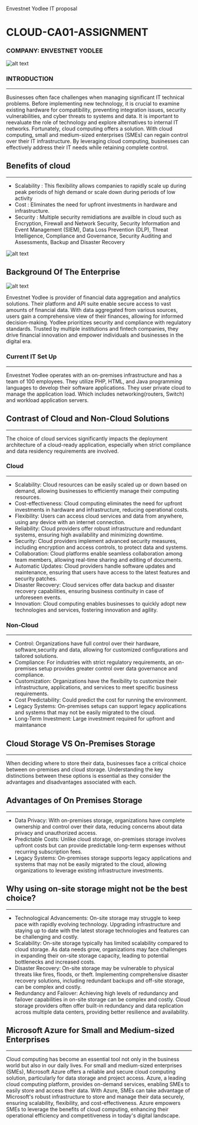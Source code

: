 Envestnet Yodlee IT proposal 
# CLOUD-CA01-ASSIGNMENT 

### COMPANY: ENVESTNET YODLEE

![alt text](https://ibsintelligence.com/wp-content/uploads/2021/12/1583702611471.jpeg)

### **INTRODUCTION**
________________
Businesses often face challenges when managing significant IT technical problems. Before implementing new technology, it is crucial to examine existing hardware for compatibility, preventing integration issues, security vulnerabilities, and cyber threats to systems and data. It is important to reevaluate the role of technology and explore alternatives to internal IT networks. Fortunately, cloud computing offers a solution. With cloud computing, small and medium-sized enterprises (SMEs) can regain control over their IT infrastructure. By leveraging cloud computing, businesses can effectively address their IT needs while retaining complete control.

## Benefits of cloud 
_____________________
- Scalability : This flexibility allows companies to rapidly scale up during peak periods of high demand or scale down during periods of low activity
- Cost : Eliminates the need for upfront investments in hardware and infrastructure.
- Security : Multiple security remidiations are availble in cloud such as Encryption, Firewall and Network Security, Security Information and Event Management (SIEM), Data Loss Prevention (DLP), Threat Intelligence, Compliance and Governance, Security Auditing and Assessments, Backup and Disaster Recovery

![alt text](https://assets-global.website-files.com/5eb143b314c8f35745e1a7f0/623b1ffb22373b66a1443a18_tr8_3MzdcNxQ2E_Z38i5E7pw8xQiRx8wvuFWYn5nXsMCgnVj-WBKaaO3QXr3Ig_GOJ2iZeVPaldiHgKJIwqnIpyc_R_o_NewdAG4NWx9TaTD5JGTcGkRRt4jWGh-mNQRl7mdgyMV.png)


## **Background Of The Enterprise**

![alt text](https://financialit.net/sites/default/files/picsart_04-13-06.18.28_0.jpg)

Envestnet Yodlee is provider of financial data aggregation and analytics solutions. Their platform and API suite enable secure access to vast amounts of financial data. With data aggregated from various sources, users gain a comprehensive view of their finances, allowing for informed decision-making. Yodlee prioritizes security and compliance with regulatory standards. Trusted by multiple institutions and fintech companies, they drive financial innovation and empower individuals and businesses in the digital era.
	

### Current IT Set Up
______________________

Envestnet Yodlee operates with an on-premises infrastructure and has a team of 100 employees. They utilize PHP, HTML, and Java programming languages to develop their software applications. They user private cloud to manage the application load. Which includes networking(routers, Switch) and workload application servers. 

## Contrast of Cloud and Non-Cloud Solutions
--------------------------------------------
The choice of cloud services significantly impacts the deployment architecture of a cloud-ready application, especially when strict compliance and data residency requirements are involved.

### Cloud
_________
- Scalability: Cloud resources can be easily scaled up or down based on demand, allowing businesses to efficiently manage their computing resources.
- Cost-effectiveness: Cloud computing eliminates the need for upfront investments in hardware and infrastructure, reducing operational costs.
- Flexibility: Users can access cloud services and data from anywhere, using any device with an internet connection.
- Reliability: Cloud providers offer robust infrastructure and redundant systems, ensuring high availability and minimizing downtime.
- Security: Cloud providers implement advanced security measures, including encryption and access controls, to protect data and systems.
- Collaboration: Cloud platforms enable seamless collaboration among team members, allowing real-time sharing and editing of documents.
- Automatic Updates: Cloud providers handle software updates and maintenance, ensuring that users have access to the latest features and security patches.
- Disaster Recovery: Cloud services offer data backup and disaster recovery capabilities, ensuring business continuity in case of unforeseen events.
- Innovation: Cloud computing enables businesses to quickly adopt new technologies and services, fostering innovation and agility.

### Non-Cloud 
_____________

- Control: Organizations have full control over their hardware, software,security and data, allowing for customized configurations and tailored solutions.
- Compliance: For industries with strict regulatory requirements, an on-premises setup provides greater control over data governance and compliance.
- Customization: Organizations have the flexibility to customize their infrastructure, applications, and services to meet specific business requirements.
- Cost Predictability: Could predict the cost for running the environment. 
- Legacy Systems: On-premises setups can support legacy applications and systems that may not be easily migrated to the cloud.
- Long-Term Investment: Large investment required for upfront and maintanance 
## Cloud Storage VS On-Premises Storage 
__________________________________________
When deciding where to store their data, businesses face a critical choice between on-premises and cloud storage. Understanding the key distinctions between these options is essential as they consider the advantages and disadvantages associated with each.

## Advantages of On Premises Storage 
-------------------------------------
- Data Privacy: With on-premises storage, organizations have complete ownership and control over their data, reducing concerns about data privacy and unauthorized access.
- Predictable Costs: Unlike cloud storage, on-premises storage involves upfront costs but can provide predictable long-term expenses without recurring subscription fees.
- Legacy Systems: On-premises storage supports legacy applications and systems that may not be easily migrated to the cloud, allowing organizations to leverage existing infrastructure investments.


## Why using on-site storage might not be the best choice?
___________________________________________________________
- Technological Advancements: On-site storage may struggle to keep pace with rapidly evolving technology. Upgrading infrastructure and staying up to date with the latest storage technologies and features can be challenging and costly.
- Scalability: On-site storage typically has limited scalability compared to cloud storage. As data needs grow, organizations may face challenges in expanding their on-site storage capacity, leading to potential bottlenecks and increased costs.
- Disaster Recovery: On-site storage may be vulnerable to physical threats like fires, floods, or theft. Implementing comprehensive disaster recovery solutions, including redundant backups and off-site storage, can be complex and costly.
- Redundancy and Failover: Achieving high levels of redundancy and failover capabilities in on-site storage can be complex and costly. Cloud storage providers often offer built-in redundancy and data replication across multiple data centers, providing better resilience and availability.

## Microsoft Azure for Small and Medium-sized Enterprises
 ___________________________________________________________

Cloud computing has become an essential tool not only in the business world but also in our daily lives. For small and medium-sized enterprises (SMEs), Microsoft Azure offers a reliable and secure cloud computing solution, particularly for data storage and project access. Azure, a leading cloud computing platform, provides on-demand services, enabling SMEs to easily store and access their data. With Azure, SMEs can take advantage of Microsoft's robust infrastructure to store and manage their data securely, ensuring scalability, flexibility, and cost-effectiveness. Azure empowers SMEs to leverage the benefits of cloud computing, enhancing their operational efficiency and competitiveness in today's digital landscape.
